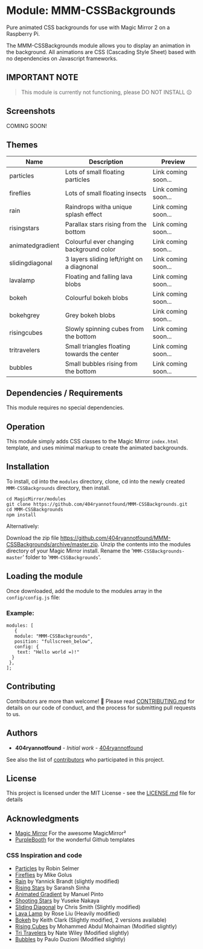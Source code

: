 # Module: MMM-CSSBackgrounds

Pure animated CSS backgrounds for use with Magic Mirror 2 on a Raspberry Pi.
 
The MMM-CSSBackgrounds module allows you to display an animation in the background. All animations are CSS (Cascading Style Sheet) based with no dependencies on Javascript frameworks.

## IMPORTANT NOTE
> This module is currently not functioning, please DO NOT INSTALL :frowning_face:

## Screenshots

COMING SOON!


## Themes

Name | Description | Preview
------------ | ------------- | -------------
particles|Lots of small floating particles| Link coming soon...
fireflies|Lots of small floating insects| Link coming soon...
rain|Raindrops witha unique splash effect| Link coming soon...
risingstars|Parallax stars rising from the bottom| Link coming soon...
animatedgradient|Colourful ever changing background color| Link coming soon...
slidingdiagonal|3 layers sliding left/right on a diagnonal| Link coming soon...
lavalamp|Floating and falling lava blobs| Link coming soon...
bokeh|Colourful bokeh blobs| Link coming soon...
bokehgrey|Grey bokeh blobs| Link coming soon...
risingcubes|Slowly spinning cubes from the bottom| Link coming soon...
tritravelers|Small triangles floating towards the center| Link coming soon...
bubbles|Small bubbles rising from the bottom| Link coming soon...

## Dependencies / Requirements
This module requires no special dependencies. 

## Operation
This module simply adds CSS classes to the Magic Mirror `index.html` template, and uses minimal markup to create the animated backgrounds.

## Installation

To install, cd into the `modules` directory, clone, cd into the newly created `MMM-CSSBackgrounds` directory, then install.
```
cd MagicMirror/modules
git clone https://github.com/404ryannotfound/MMM-CSSBackgrounds.git
cd MMM-CSSBackgrounds
npm install
```
Alternatively:

Download the zip file https://github.com/404ryannotfound/MMM-CSSBackgrounds/archive/master.zip. Unzip the contents into the modules directory of your Magic Mirror install. Rename the '```MMM-CSSBackgrounds-master```' folder to '```MMM-CSSBackgrounds```'.

## Loading the module
Once downloaded, add the module to the modules array in the ```config/config.js``` file:

### Example:
```
modules: [
   {
   module: "MMM-CSSBackgrounds", 
   position: "fullscreen_below",
   config: {
    text: "Hello world =)!" 
  }   
 }, 
];
```

## Contributing

Contributors are more than welcome! :hugs: Please read [CONTRIBUTING.md](https://gist.github.com/404ryannotfound/0ca9e2841326f3b115b437008fec5233) for details on our code of conduct, and the process for submitting pull requests to us.

## Authors

* **404ryannotfound** - *Initial work* - [404ryannotfound](https://github.com/404ryannotfound)

See also the list of [contributors](https://github.com/404ryannotfound/MMM-CSSBackgrounds/contributors) who participated in this project.

## License

This project is licensed under the MIT License - see the [LICENSE.md](LICENSE.md) file for details

## Acknowledgments

* [Magic Mirror](https://github.com/MichMich/MagicMirror) For the awesome MagicMirror²
* [PurpleBooth](https://gist.github.com/PurpleBooth/109311bb0361f32d87a2) for the wonderful Github templates

### CSS Inspiration and code
* [Particles](https://codepen.io/robinselmer/pen/mRjoXr) by Robin Selmer
* [Fireflies](https://codepen.io/mikegolus/pen/Jegvym)  by Mike Golus
* [Rain](https://codepen.io/Coderesting/pen/RwwLPZM)  by Yannick Brandt (slightly modified)
* [Rising Stars](https://codepen.io/saransh/pen/BKJun/) by  Saransh Sinha 
* [Animated Gradient](https://codepen.io/P1N2O/pen/pyBNzX/) by Manuel Pinto 
* [Shooting Stars](https://codepen.io/YusukeNakaya/pen/XyOaBj/) by Yuseke Nakaya 
* [Sliding Diagonal](https://codepen.io/chris22smith/pen/RZogMa) by Chris Smith (Slightly modified)
* [Lava Lamp](https://codepen.io/Rosefae/pen/XPaMYL) by Rose Liu (Heavily modified)
* [Bokeh](https://codepen.io/keithclark/pen/ZjrwpW/) by Keith Clark (Slightly modified, 2 versions available)
* [Rising Cubes](https://codepen.io/mohaiman/pen/MQqMyo) by Mohammed Abdul Mohaiman (Modified slightly)
* [Tri Travelers](https://codepen.io/natewiley/pen/WvEwej) by Nate Wiley (Modified slightly)
* [Bubbles](https://codepen.io/Paolo-Duzioni/pen/MQmbJo) by Paulo Duzioni (Modified slightly)

